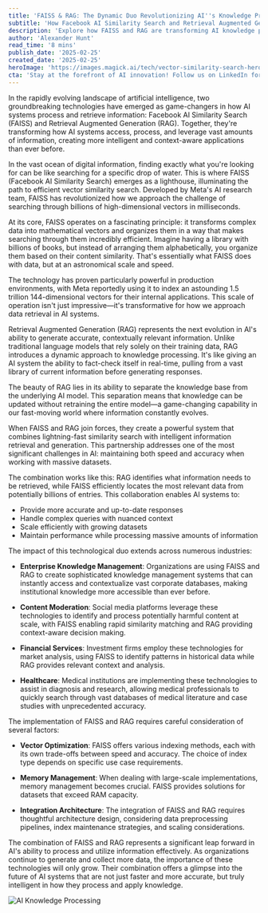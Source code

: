 ```yaml
---
title: 'FAISS & RAG: The Dynamic Duo Revolutionizing AI''s Knowledge Processing'
subtitle: 'How Facebook AI Similarity Search and Retrieval Augmented Generation are transforming AI systems'
description: 'Explore how FAISS and RAG are transforming AI knowledge processing, enabling lightning-fast similarity search with intelligent information retrieval. Discover their impact across industries and key implementation considerations.'
author: 'Alexander Hunt'
read_time: '8 mins'
publish_date: '2025-02-25'
created_date: '2025-02-25'
heroImage: 'https://images.magick.ai/tech/vector-similarity-search-hero.jpg'
cta: 'Stay at the forefront of AI innovation! Follow us on LinkedIn for regular updates on groundbreaking technologies like FAISS and RAG that are shaping the future of artificial intelligence.'
---
```


In the rapidly evolving landscape of artificial intelligence, two groundbreaking technologies have emerged as game-changers in how AI systems process and retrieve information: Facebook AI Similarity Search (FAISS) and Retrieval Augmented Generation (RAG). Together, they're transforming how AI systems access, process, and leverage vast amounts of information, creating more intelligent and context-aware applications than ever before.

In the vast ocean of digital information, finding exactly what you're looking for can be like searching for a specific drop of water. This is where FAISS (Facebook AI Similarity Search) emerges as a lighthouse, illuminating the path to efficient vector similarity search. Developed by Meta's AI research team, FAISS has revolutionized how we approach the challenge of searching through billions of high-dimensional vectors in milliseconds.

At its core, FAISS operates on a fascinating principle: it transforms complex data into mathematical vectors and organizes them in a way that makes searching through them incredibly efficient. Imagine having a library with billions of books, but instead of arranging them alphabetically, you organize them based on their content similarity. That's essentially what FAISS does with data, but at an astronomical scale and speed.

The technology has proven particularly powerful in production environments, with Meta reportedly using it to index an astounding 1.5 trillion 144-dimensional vectors for their internal applications. This scale of operation isn't just impressive—it's transformative for how we approach data retrieval in AI systems.

Retrieval Augmented Generation (RAG) represents the next evolution in AI's ability to generate accurate, contextually relevant information. Unlike traditional language models that rely solely on their training data, RAG introduces a dynamic approach to knowledge processing. It's like giving an AI system the ability to fact-check itself in real-time, pulling from a vast library of current information before generating responses.

The beauty of RAG lies in its ability to separate the knowledge base from the underlying AI model. This separation means that knowledge can be updated without retraining the entire model—a game-changing capability in our fast-moving world where information constantly evolves.

When FAISS and RAG join forces, they create a powerful system that combines lightning-fast similarity search with intelligent information retrieval and generation. This partnership addresses one of the most significant challenges in AI: maintaining both speed and accuracy when working with massive datasets.

The combination works like this: RAG identifies what information needs to be retrieved, while FAISS efficiently locates the most relevant data from potentially billions of entries. This collaboration enables AI systems to:
- Provide more accurate and up-to-date responses
- Handle complex queries with nuanced context
- Scale efficiently with growing datasets
- Maintain performance while processing massive amounts of information

The impact of this technological duo extends across numerous industries:

- **Enterprise Knowledge Management**: Organizations are using FAISS and RAG to create sophisticated knowledge management systems that can instantly access and contextualize vast corporate databases, making institutional knowledge more accessible than ever before.

- **Content Moderation**: Social media platforms leverage these technologies to identify and process potentially harmful content at scale, with FAISS enabling rapid similarity matching and RAG providing context-aware decision making.

- **Financial Services**: Investment firms employ these technologies for market analysis, using FAISS to identify patterns in historical data while RAG provides relevant context and analysis.

- **Healthcare**: Medical institutions are implementing these technologies to assist in diagnosis and research, allowing medical professionals to quickly search through vast databases of medical literature and case studies with unprecedented accuracy.

The implementation of FAISS and RAG requires careful consideration of several factors:

- **Vector Optimization**: FAISS offers various indexing methods, each with its own trade-offs between speed and accuracy. The choice of index type depends on specific use case requirements.

- **Memory Management**: When dealing with large-scale implementations, memory management becomes crucial. FAISS provides solutions for datasets that exceed RAM capacity.

- **Integration Architecture**: The integration of FAISS and RAG requires thoughtful architecture design, considering data preprocessing pipelines, index maintenance strategies, and scaling considerations.

The combination of FAISS and RAG represents a significant leap forward in AI's ability to process and utilize information effectively. As organizations continue to generate and collect more data, the importance of these technologies will only grow. Their combination offers a glimpse into the future of AI systems that are not just faster and more accurate, but truly intelligent in how they process and apply knowledge.

![AI Knowledge Processing](https://i.magick.ai/Artificial_Intelligence/17394041436_magick_img.webp)